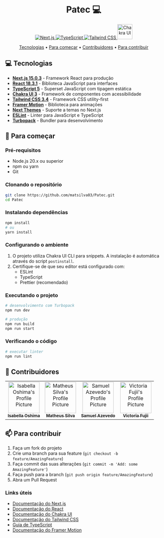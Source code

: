 <h1 align="center" style="font-weight: bold;">Patec 💻</h1>

<p align="center">
    <a href="https://nextjs.org" target="_blank">
        <img src="https://skillicons.dev/icons?i=nextjs" alt="Next.js" />
    </a>
    <a href="https://www.typescriptlang.org" target="_blank">
        <img src="https://skillicons.dev/icons?i=typescript" alt="TypeScript" />
    </a>
    <a href="https://tailwindcss.com" target="_blank">
        <img src="https://skillicons.dev/icons?i=tailwind" alt="Tailwind CSS" />
    </a>
    <a href="https://chakra-ui.com" target="_blank">
        <img src="https://avatars.githubusercontent.com/u/54212428?s=48&v=4" alt="Chakra UI" width="48px" />
    </a>
</p>

<p align="center">
    <!-- <a href="#about">Sobre</a> • -->
    <a href="#technologies">Tecnologias</a> •
    <a href="#started">Para começar</a> •
    <!-- <a href="#features">Funcionalidades</a> • -->
    <a href="#colab">Contribuidores</a> •
    <a href="#contribute">Para contribuir</a>
</p>

<!-- <h2 id="about">📌 Sobre</h2>

Patec é uma aplicação web moderna construída com Next.js 15, TypeScript e uma combinação poderosa de Chakra UI e Tailwind CSS para estilização. O projeto utiliza as mais recentes práticas de desenvolvimento web, incluindo renderização do lado do servidor (SSR) e otimizações de performance com Turbopack. -->

<h2 id="technologies">💻 Tecnologias</h2>

- **[Next.js 15.0.3](https://nextjs.org/)** - Framework React para produção
- **[React 18.3.1](https://react.dev/)** - Biblioteca JavaScript para interfaces
- **[TypeScript 5](https://www.typescriptlang.org/)** - Superset JavaScript com tipagem estática
- **[Chakra UI 3](https://chakra-ui.com/)** - Framework de componentes com acessibilidade
- **[Tailwind CSS 3.4](https://tailwindcss.com/)** - Framework CSS utility-first
- **[Framer Motion](https://www.framer.com/motion/)** - Biblioteca para animações
- **[Next Themes](https://github.com/pacocoursey/next-themes)** - Suporte a temas no Next.js
- **[ESLint](https://eslint.org/)** - Linter para JavaScript e TypeScript
- **[Turbopack](https://turbo.build/pack)** - Bundler para desenvolvimento

<h2 id="started">🚀 Para começar</h2>

### Pré-requisitos

- Node.js 20.x ou superior
- npm ou yarn
- Git

### Clonando o repositório

```bash
git clone https://github.com/matsilva03/Patec.git
cd Patec
```

### Instalando dependências

```bash
npm install
# ou
yarn install
```

### Configurando o ambiente

1. O projeto utiliza Chakra UI CLI para snippets. A instalação é automática através do script `postinstall`.
2. Certifique-se de que seu editor está configurado com:
   - ESLint
   - TypeScript
   - Prettier (recomendado)

### Executando o projeto

```bash
# desenvolvimento com Turbopack
npm run dev

# produção
npm run build
npm run start
```

### Verificando o código

```bash
# executar linter
npm run lint
```

<!-- <h2 id="features">🔥 Funcionalidades</h2>

- ✅ Renderização do lado do servidor (SSR)
- ✅ Desenvolvimento rápido com Turbopack
- ✅ Componentes acessíveis com Chakra UI
- ✅ Estilização flexível com Tailwind CSS
- ✅ Sistema de temas claro/escuro
- ✅ Animações suaves com Framer Motion
- ✅ Tipos estáticos com TypeScript
- ✅ Linting com ESLint
- ✅ Roteamento dinâmico com React Router -->

<h2 id="colab">🤝 Contribuidores</h2>

<table>
  <tr>
    <td align="center">
      <a href="https://github.com/IsabellaOshima">
        <img src="https://avatars.githubusercontent.com/u/143272475?v=4" width="100px;" alt="Isabella Oshima's Profile Picture"/><br>
        <sub>
            <b>Isabella Oshima</b>
        </sub>
      </a>
    </td>
    <td align="center">
      <a href="https://github.com/matsilva03">
        <img src="https://avatars.githubusercontent.com/u/72952802?v=4" width="100px;" alt="Matheus Silva's Profile Picture"/><br>
        <sub>
            <b>Matheus Silva</b>
        </sub>
      </a>
    </td>
    <td align="center">
      <a href="https://github.com/SammySant">
        <img src="https://avatars.githubusercontent.com/u/56184189?v=4" width="100px;" alt="Samuel Azevedo's Profile Picture"/><br>
        <sub>
            <b>Samuel Azevedo</b>
        </sub>
      </a>
    </td>
    <td align="center">
      <a href="https://github.com/VictoriaMiki">
        <img src="https://avatars.githubusercontent.com/u/143273627?v=4" width="100px;" alt="Victoria Fujii's Profile Picture"/><br>
        <sub>
            <b>Victoria Fujii</b>
        </sub>
      </a>
    </td>
  </tr>
</table>

<h2 id="contribute">📫 Para contribuir</h2>

1. Faça um fork do projeto
2. Crie uma branch para sua feature (`git checkout -b feature/AmazingFeature`)
3. Faça commit das suas alterações (`git commit -m 'Add: some AmazingFeature'`)
4. Faça push para a branch (`git push origin feature/AmazingFeature`)
5. Abra um Pull Request

### Links úteis

- [Documentação do Next.js](https://nextjs.org/docs)
- [Documentação do React](https://react.dev)
- [Documentação do Chakra UI](https://chakra-ui.com/docs/getting-started)
- [Documentação do Tailwind CSS](https://tailwindcss.com/docs)
- [Guia de TypeScript](https://www.typescriptlang.org/docs/)
- [Documentação do Framer Motion](https://www.framer.com/motion/)
